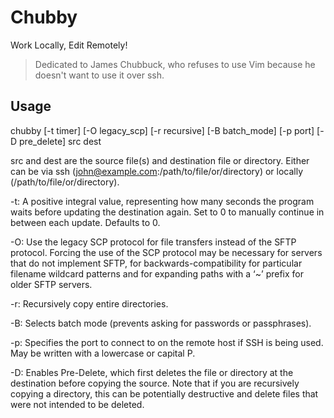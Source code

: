 # Chubby
Work Locally, Edit Remotely!

> Dedicated to James Chubbuck, who refuses to use Vim because he doesn't want
> to use it over ssh.

## Usage
chubby [-t timer] [-O legacy_scp] [-r recursive] [-B batch_mode] [-p port] 
       [-D pre_delete] src dest

src and dest are the source file(s) and destination file or directory. Either
can be via ssh (john@example.com:/path/to/file/or/directory) or locally
(/path/to/file/or/directory). 

-t: A positive integral value, representing how many seconds the program waits
    before updating the destination again. Set to 0 to manually continue in
    between each update. Defaults to 0.

-O: Use the legacy SCP protocol for file transfers instead of the SFTP 
    protocol. Forcing the use of the SCP protocol may be necessary for servers 
    that do not implement SFTP, for backwards-compatibility for particular 
    filename wildcard patterns and for expanding paths with a ‘~’ prefix for 
    older SFTP servers.

-r: Recursively copy entire directories.

-B: Selects batch mode (prevents asking for passwords or passphrases).

-p: Specifies the port to connect to on the remote host if SSH is being used.
    May be written with a lowercase or capital P.

-D: Enables Pre-Delete, which first deletes the file or directory at the
    destination before copying the source. Note that if you are recursively
    copying a directory, this can be potentially destructive and delete files
    that were not intended to be deleted.
